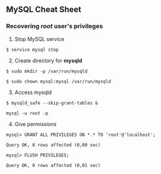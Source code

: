 ## MySQL Cheat Sheet

### Recovering _root_ user's privileges

1. Stop MySQL service 

```$ service mysql stop```

2. Create directory for **mysqld**

```
$ sudo mkdir -p /var/run/mysqld

$ sudo chown mysql:mysql /var/run/mysqld
```

3. Access mysqld

```
$ mysqld_safe --skip-grant-tables &

mysql -u root -p
```

4. Give permissions 

```
mysql> GRANT ALL PRIVILEGES ON *.* TO 'root'@'localhost';

Query OK, 0 rows affected (0,00 sec)

mysql> FLUSH PRIVILEGES;

Query OK, 0 rows affected (0,01 sec)
```

